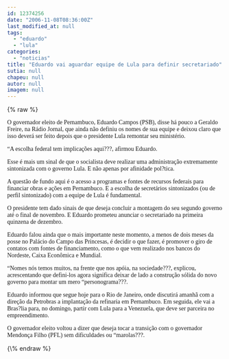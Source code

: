```yaml
---
id: 12374256
date: "2006-11-08T08:36:00Z"
last_modified_at: null
tags:
  - "eduardo"
  - "lula"
categories:
  - "noticias"
title: "Eduardo vai aguardar equipe de Lula para definir secretariado"
sutia: null
chapeu: null
autor: null
imagem: null
---
```

{\% raw %}
<p><P><FONT face=Verdana>O governador eleito de Pernambuco, Eduardo Campos (PSB), disse há pouco a Geraldo Freire, na Rádio Jornal, que ainda não definiu os nomes de sua equipe e deixou claro que isso deverá ser feito depois que o presidente Lula remontar seu ministério.</FONT></P></p>
<p><P><FONT face=Verdana>“A escolha federal tem implicações aqui???, afirmou Eduardo.</FONT></P></p>
<p><P><FONT face=Verdana>Esse é mais um sinal de que o socialista deve realizar uma administração extremamente sintonizada com o governo Lula. E não apenas por afinidade pol?tica.</FONT></P></p>
<p><P><FONT face=Verdana>A questão de fundo aqui é o acesso a programas e fontes de recursos federais para financiar obras e ações em Pernambuco. E a escolha de secretários sintonizados (ou de perfil sintonizado) com a equipe de Lula é fundamental.</FONT></P></p>
<p><P><FONT face=Verdana>O presidente tem dado sinais de que deseja concluir a montagem do seu segundo governo até o final de novembro. E Eduardo prometeu anunciar o secretariado na primeira quinzena de dezembro.</FONT></P></p>
<p><P><FONT face=Verdana>Eduardo falou ainda que o mais importante neste momento, a menos de dois meses da posse no Palácio do Campo das Princesas, é decidir o que fazer, é promover o giro de contatos com fontes de financiamento, como o que vem realizado nos bancos do Nordeste, Caixa Econômica e Mundial.</FONT></P></p>
<p><P><FONT face=Verdana>“Nomes nós temos muitos, na frente que nos apóia, na sociedade???, explicou, acrescentando que defini-los agora significa deixar de lado a construção sólida do novo governo para montar um mero “personograma???.</FONT></P></p>
<p><P><FONT face=Verdana>Eduardo informou que segue hoje para o Rio de Janeiro, onde discutirá amanhã com a direção da Petrobras a implantação da refinaria em Pernambuco. Em seguida, ele vai a Bras?lia para, no domingo, partir com Lula para a Venezuela, que deve ser parceira no empreendimento.</FONT></P></p>
<p><P><FONT face=Verdana>O governador eleito voltou a dizer que deseja tocar a transição com o governador Mendonça Filho (PFL) sem dificuldades ou “marolas???.</FONT></P> </p>
{\% endraw %}